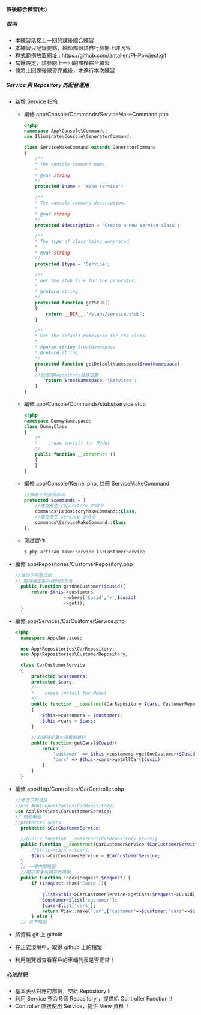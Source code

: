 #### 課後綜合練習(七)
##### 說明
+ 本練習承接上一回的課後綜合練習
+ 本練習只記錄要點，細節部份請自行參閱上課內容
+ 程式範例放置網址 : https://github.com/antallen/PHPproject.git
+ 其餘設定，請參閱上一回的課後綜合練習
+ 請將上回課後練習完成後，才進行本次練習

##### Service 與 Repository 的配合運用
+ 新增 Service 指令
  + 編修 app/Console/Commands/ServiceMakeCommand.php
    ```php
    <?php
    namespace App\Console\Commands;
    use Illuminate\Console\GeneratorCommand;

    class ServiceMakeCommand extends GeneratorCommand
    {
        /**
        * The console command name.
        *
        * @var string
        */
        protected $name = 'make:service';

        /**
        * The console command description.
        *
        * @var string
        */
        protected $description = 'Create a new service class';

        /**
        * The type of class being generated.
        *
        * @var string
        */
        protected $type = 'Service';

        /**
        * Get the stub file for the generator.
        *
        * @return string
        */
        protected function getStub()
        {
            return __DIR__.'/stubs/service.stub';
        }

        /**
        * Get the default namespace for the class.
        *
        * @param string $rootNamespace
        * @return string
        */
        protected function getDefaultNamespace($rootNamespace)
        {
        //設定的Repository目錄位置
            return $rootNamespace.'\Services';
        }
    }
    ```
  + 編修 app/Console/Commands/stubs/service.stub
    ```php
    <?php
    namespace DummyNamespace;
    class DummyClass
    {
        /*
        *    creae install for Model
        */
        public function __construct ()
        {
        }
    }
    ```
  + 編修 app/Console/Kernel.php, 註冊 ServiceMakeCommand
    ```php
    //修改下列部份即可
    protected $commands = [
        //建立產生 repository 的命令
        commands\RepositoryMakeCommand::Class,
        //建立產生 service 的命令
        commands\ServiceMakeCommand::Class
    ];
    ```
  + 測試實作
    ```bash
    $ php artisan make:service CarCustomerService
    ```

+ 編修 app/Repositories/CustomerRepository.php
  ```php
  //增加下列新功能
  // 取得特定客戶資料的方法
    public function getOneCustomer($cusid){
        return $this->customers
                    ->where('Cusid','=',$cusid)
                    ->get();
    }
  ```
+ 編修 app/Services/CarCustomerService.php
  ```php
  <?php
    namespace App\Services;

    use App\Repositories\CarRepository;
    use App\Repositories\CustomerRepository;

    class CarCustomerService
    {
        protected $customers;
        protected $cars;
        /*
        *    creae install for Model
        */
        public function __construct(CarRepository $cars, CustomerRepository $customers)
        {
            $this->customers = $customers;
            $this->cars = $cars;
        }

        //取得特定車主與車輛資料
        public function getCars($Cusid){
            return [
                'customer' => $this->customers->getOneCustomer($Cusid),
                'cars' => $this->cars->getAllCar($Cusid)
            ];
        }
    }
  ```
+ 編修 app/Http/Controllers/CarController.php
  ```php
  //修改下列項目
  //use App\Repositories\CarRepository;
  use App\Services\CarCustomerService;
  // 中間略過
  //protected $cars;
    protected $CarCustomerService;

    //public function __construct(CarRepository $cars){
    public function __construct(CarCustomerService $CarCustomerService){
        //$this->cars = $cars;
        $this->CarCustomerService = $CarCustomerService;
    }
    // 一堆中間略過
    //顯示車主所擁有的車輛
    public function index(Request $request) {
        if ($request->has('Cusid')){

            $list=$this->CarCustomerService->getCars($request->Cusid);
            $customer=$list['customer'];
            $cars=$list['cars'];
            return View::make('car',['customer'=>$customer,'cars'=>$cars]);
        } else {
    // 以下略過
  ```
+ 將資料 git 上 github
+ 在正式環境中，取得 github 上的檔案
+ 利用瀏覽器查看客戶的車輛列表是否正常！

##### 心法註記
+ 基本表格對應的部份，交給 Repository !!
+ 利用 Service 整合多個 Repository ，提供給 Controller Function !!
+ Controller 直接使用 Service，提供 View 資料 ！